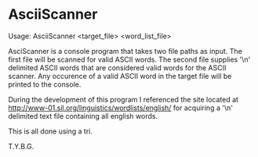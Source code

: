 # AsciiScanner
Usage:
AsciiScanner <target_file> <word_list_file>

AsciScanner is a console program that takes two file paths as input. The first file will be scanned for valid ASCII words. The second file supplies '\n' delimited ASCII words that are considered valid words for the ASCII scanner. Any occurence of a valid ASCII word in the target file will be printed to the console.

During the development of this program I referenced the site located at
http://www-01.sil.org/linguistics/wordlists/english/
for acquiring a '\n' delimited text file containing all english words.

This is all done using a tri.

T.Y.B.G.
